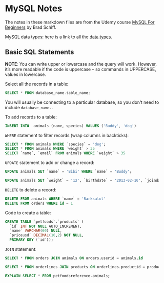 # MySQL Notes

The notes in these markdown files are from the Udemy course [MySQL For Beginners](https://www.udemy.com/course/mysql-for-beginners-real-database-experience-real-fast/) by Brad Schiff.

MySQL data types: here is a link to all the [data types](https://dev.mysql.com/doc/refman/8.0/en/ 'MySQL Data Types').

## Basic SQL Statements

**NOTE**: You can write upper or lowercase and the query will work. However, it’s more readable if the code is uppercase – so commands in UPPERCASE, values in lowercase.

Select all the records in a table:

```sql
SELECT * FROM database_name.table_name;
```

You will usually be connecting to a particular database, so you don't need to include `database_name.`.

To add records to a table:

```sql
INSERT INTO  animals (name, species) VALUES ('Buddy', 'dog')
```

`WHERE` statement to filter records (wrap columns in backticks):

```sql
SELECT * FROM animals WHERE `species` = 'dog';
SELECT * FROM animals WHERE `weight` > 35
SELECT `name`, `email` FROM animals WHERE `weight` > 35
```

`UPDATE` statement to add or change a record:

```sql
UPDATE animals SET `name` = 'Bibi' WHERE `name` = 'Buddy';

UPDATE animals SET `weight` = '12', `birthdate` = '2013-02-10', `joindate` = '2018-01-01', `email` = 'meow@cats.com' WHERE `id` = 1;
```

`DELETE` to delete a record:

```sql
DELETE FROM animals WHERE `name` = 'Barksalot'
DELETE FROM orders WHERE id = 1
```

Code to create a table:

```sql
CREATE TABLE `petfoods`.`products` (
  `id` INT NOT NULL AUTO_INCREMENT,
  `name` VARCHAR(60) NULL,
  `priceusd` DECIMAL(10,2) NOT NULL,
  PRIMARY KEY (`id`));
```

`JOIN` statement:

```sql
SELECT * FROM orders JOIN animals ON orders.userid = animals.id

SELECT * FROM orderlines JOIN products ON orderlines.productid = products.id WHERE orderid = 1
```

```sql
EXPLAIN SELECT * FROM petfoodsreference.animals;
```

```sql

```
